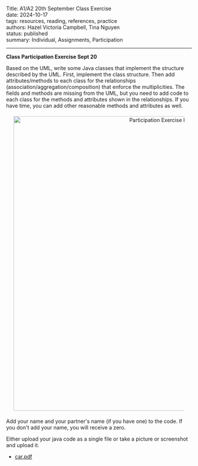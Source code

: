 Title: A1/A2 20th September Class Exercise  
date: 2024-10-17  
tags: resources, reading, references, practice  
authors: Hazel Victoria Campbell, Tina Nguyen  
status: published  
summary: Individual, Assignments, Participation  

----

**Class Participation Exercise Sept 20**

Based on the UML, write some Java classes that implement the structure described by the UML. First, implement the class structure. Then add attributes/methods to each class for the relationships (association/aggregation/composition) that enforce the multiplicities. The fields and methods are missing from the UML, but you need to add code to each class for the methods and attributes shown in the relationships. If you have time, you can add other reasonable methods and attributes as well.

<div style="text-align: center; margin: 20px;">
    <img src="{attach}../images/old_participation/sept20exer.png" alt="Participation Exercise Image" 
    style="width: 800px;">
</div>

Add your name and your partner's name (if you have one) to the code. If you don't add your name, you will receive a zero.  

Either upload your java code as a single file or take a picture or screenshot and upload it.  
- [car.pdf]({attach}../general/slides/car_exer_sept20.pdf)